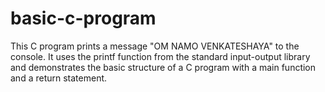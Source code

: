# basic-c-program
This C program prints a message "OM NAMO VENKATESHAYA" to the console. It uses the printf function from the standard input-output library and demonstrates the basic structure of a C program with a main function and a return statement.
